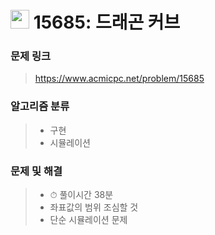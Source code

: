 # <img src="https://d2gd6pc034wcta.cloudfront.net/tier/12.svg" width="30">  15685: 드래곤 커브

### 문제 링크

> https://www.acmicpc.net/problem/15685



### 알고리즘 분류

>- 구현
>- 시뮬레이션



### 문제 및 해결

>- ⏱ 풀이시간 38분
>- 좌표값의 범위 조심할 것
>- 단순 시뮬레이션 문제
